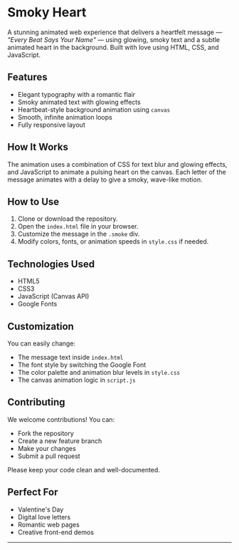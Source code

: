 # Smoky Heart

A stunning animated web experience that delivers a heartfelt message — *"Every Beat Says Your Name"* — using glowing, smoky text and a subtle animated heart in the background. Built with love using HTML, CSS, and JavaScript.

## Features

- Elegant typography with a romantic flair  
- Smoky animated text with glowing effects  
- Heartbeat-style background animation using `canvas`  
- Smooth, infinite animation loops  
- Fully responsive layout

## How It Works

The animation uses a combination of CSS for text blur and glowing effects, and JavaScript to animate a pulsing heart on the canvas. Each letter of the message animates with a delay to give a smoky, wave-like motion.

## How to Use

1. Clone or download the repository.  
2. Open the `index.html` file in your browser.  
3. Customize the message in the `.smoke` div.  
4. Modify colors, fonts, or animation speeds in `style.css` if needed.

## Technologies Used

- HTML5  
- CSS3  
- JavaScript (Canvas API)  
- Google Fonts

## Customization

You can easily change:
- The message text inside `index.html`
- The font style by switching the Google Font
- The color palette and animation blur levels in `style.css`
- The canvas animation logic in `script.js`

## Contributing

We welcome contributions! You can:
- Fork the repository  
- Create a new feature branch  
- Make your changes  
- Submit a pull request  

Please keep your code clean and well-documented.

## Perfect For

- Valentine's Day  
- Digital love letters  
- Romantic web pages  
- Creative front-end demos

---

